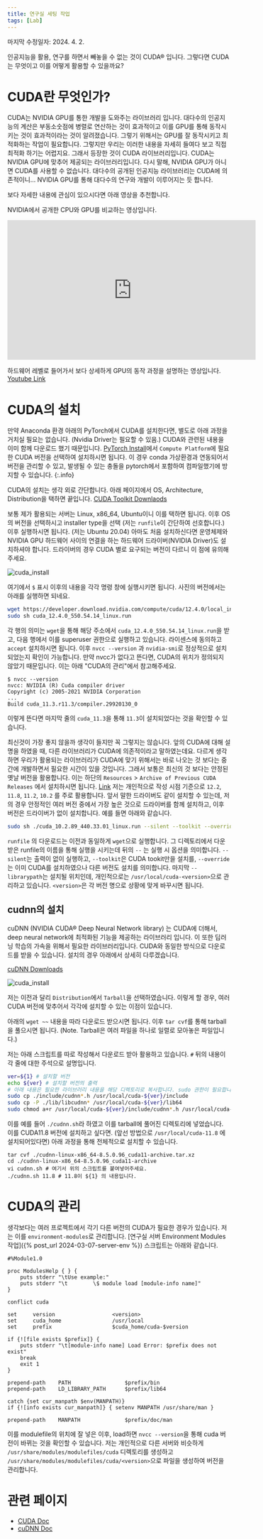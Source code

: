 ```yaml
---
title: 연구실 세팅 작업
tags: [Lab] 
---
```


마지막 수정일자: 2024. 4. 2.

인공지능을 활용, 연구를 하면서 빼놓을 수 없는 것이 CUDA® 입니다.
그렇다면 CUDA는 무엇이고 이를 어떻게 활용할 수 있을까요?

# CUDA란 무엇인가?

CUDA는 NVIDIA GPU를 통한 개발을 도와주는 라이브러리 입니다.
대다수의 인공지능의 계산은 부동소숫점에 병렬로 연산하는 것이 효과적이고 이를 GPU를 통해 동작시키는 것이 효과적이라는 것이 알려졌습니다.
그렇기 위해서는 GPU를 잘 동작시키고 최적화하는 작업이 필요합니다. 그렇지만 우리는 이러한 내용을 자세히 들여다 보고 직접 최적화 하기는 어렵지요. 그래서 등장한 것이 CUDA 라이브러리입니다. 
CUDA는 NVIDIA GPU에 맞추어 제공되는 라이브러리입니다. 다시 말해, NVIDIA GPU가 아니면 CUDA를 사용할 수 없습니다. 대다수의 공개된 인공지능 라이브러리는 CUDA에 의존적이니... NVIDIA GPU를 통해 대다수의 연구와 개발이 이루어지는 듯 합니다. 

보다 자세한 내용에 관심이 있으시다면 아래 영상을 추천합니다.

NVIDIA에서 공개한 CPU와 GPU를 비교하는 영상입니다.
<iframe width="560" height="315" src="https://www.youtube.com/embed/-P28LKWTzrI?si=E9UOvsQAH7RFuX_b" title="YouTube video player" frameborder="0" allow="accelerometer; autoplay; clipboard-write; encrypted-media; gyroscope; picture-in-picture; web-share" referrerpolicy="strict-origin-when-cross-origin" allowfullscreen></iframe>

하드웨어 레벨로 들어가서 보다 상세하게 GPU의 동작 과정을 설명하는 영상입니다.
[Youtube Link](https://youtu.be/ZdITviTD3VM?si=pj98yU9wsU4ViVoH)

# CUDA의 설치

만약 Anaconda 환경 아래의 PyTorch에서 CUDA를 설치한다면, 별도로 아래 과정을 거치실 필요는 없습니다. (Nvidia Driver는 필요할 수 있음.) CUDA와 관련된 내용을 이미 함께 다운로드 했기 때문입니다. [PyTorch Install](https://pytorch.org/get-started/locally/)에서 `Compute Platform`에 필요한 CUDA 버전을 선택하여 설치하시면 됩니다. 이 경우 conda 가상환경과 연동되어서 버전을 관리할 수 있고, 발생될 수 있는 충돌을 pytorch에서 포함하여 컴파일했기에 방지할 수 있습니다.
{:.info}

CUDA의 설치는 생각 외로 간단합니다.
아래 페이지에서 OS, Architecture, Distribution을 택하면 끝입니다.
[CUDA Toolkit Downlaods](https://developer.nvidia.com/cuda-downloads)

보통 제가 활용되는 서버는 Linux, x86_64, Ubuntu이니 이를 택하면 됩니다.
이후 OS의 버전을 선택하시고 installer type을 선택 (저는 `runfile`이 간단하여 선호합니다.) 이후 실행하시면 됩니다. (저는 Ubuntu 20.04)
아마도 처음 설치하신다면 운영체제와 NVIDIA GPU 하드웨어 사이의 연결을 하는 하드웨어 드라이버(NVIDIA Driver)도 설치하셔야 합니다. 드라이버의 경우 CUDA 별로 요구되는 버전이 다르니 이 점에 유의해 주세요.

![cuda_install](/assets/images/240329_cudainstall.png)

여기에서 `$` 표시 이후의 내용을 각각 명령 창에 실행시키면 됩니다.
사진의 버전에서는 아래를 실행하면 되네요.
```bash
wget https://developer.download.nvidia.com/compute/cuda/12.4.0/local_installers/cuda_12.4.0_550.54.14_linux.run
sudo sh cuda_12.4.0_550.54.14_linux.run
```
각 행의 의미는 `wget`을 통해 해당 주소에서 `cuda_12.4.0_550.54.14_linux.run`을 받고, 다음 행에서 이를 superuser 권한으로 실행하고 있습니다. 
라이센스에 동의하고 `accept` 설치하시면 됩니다.
이후 `nvcc --version` 과 `nvidia-smi`로 정상적으로 설치되었는지 확인이 가능합니다. 만약 nvcc가 없다고 뜬다면, CUDA의 위치가 정의되지 않았기 때문입니다. 이는 아래 "CUDA의 관리"에서 참고해주세요.

```
$ nvcc --version
nvcc: NVIDIA (R) Cuda compiler driver
Copyright (c) 2005-2021 NVIDIA Corporation
...
Build cuda_11.3.r11.3/compiler.29920130_0
```
이렇게 뜬다면 마지막 줄의 `cuda_11.3`을 통해 `11.3`이 설치되었다는 것을 확인할 수 있습니다.

최신것이 가장 좋지 않을까 생각이 들지만 꼭 그렇지는 않습니다.
앞의 CUDA에 대해 설명을 하였을 때, 다른 라이브러리가 CUDA에 의존적이라고 말하였는데요. 다르게 생각하면 우리가 활용되는 라이브러리가 CUDA에 맞기 위해서는 바로 나오는 것 보다는 중간에 개발하면서 필요한 시간이 있을 것입니다. 그래서 보통은 최신의 것 보다는 안정된 옛날 버전을 활용합니다. 
이는 하단의 `Resources` > `Archive of Previous CUDA Releases` 에서 설치하시면 됩니다. [Link](https://developer.nvidia.com/cuda-toolkit-archive)
저는 개인적으로 작성 시점 기준으로 `12.2`, `11.8`, `11.2`, `10.2` 를 주로 활용합니다. 앞서 말한 드라이버도 같이 설치할 수 있는데, 저의 경우 안정적인 여러 버전 중에서 가장 높은 것으로 드라이버를 함께 설치하고, 이후 버전은 드라이버가 없이 설치합니다. 예를 들면 아래와 같습니다.

```bash
sudo sh ./cuda_10.2.89_440.33.01_linux.run --silent --toolkit --override --librarypath=/usr/local/cuda-10.2
```
`runfile` 의 다운로드는 이전과 동일하게 `wget`으로 실행합니다. 그 디렉토리에서 다운받은 runfile의 이름을 통해 실행을 시키는데 뒤의 `--` 는 실행 시 옵션을 의미합니다. 
`--silent`는 출력이 없이 실행하고, `--toolkit`은 CUDA tookit만을 설치를, `--override`는 이미 CUDA를 설치하였으나 다른 버전도 설치를 의미합니다.
마지막 `--librarypath`는 설치될 위치인데, 개인적으로는 `/usr/local/cuda-<version>`으로 관리하고 있습니다. `<version>`은 각 버전 명으로 상황에 맞게 바꾸시면 됩니다.

## cudnn의 설치

cuDNN (NVIDIA CUDA® Deep Neural Network library) 는 CUDA에 더해서, deep neural network에 최적화된 기능을 제공하는 라이브러리 입니다. 이 또한 딥러닝 학습의 가속을 위해서 필요한 라이브러리입니다.
CUDA와 동일한 방식으로 다운로드를 받을 수 있습니다. 설치의 경우 아래에서 상세히 다루겠습니다.

[cuDNN Downloads](https://developer.nvidia.com/cudnn-downloads)

![cuda_install](/assets/images/240329_cudnninstall.png)

저는 이전과 달리 `Distribution`에서 `Tarball`을 선택하였습니다. 이렇게 할 경우, 여러 CUDA 버전에 맞추어서 각각에 설치할 수 있는 이점이 있습니다.

아래의 `wget ~~` 내용을 따라 다운로드 받으시면 됩니다. 
이후 `tar cvf`를 통해 tarball을 풀으시면 됩니다. (Note. Tarball은 여러 파일을 하나로 일렬로 모아놓은 파일입니다.)

저는 아래 스크립트를 따로 작성해서 다운로드 받아 활용하고 있습니다. `#` 뒤의 내용이 각 줄에 대한 주석으로 설명입니다.
```bash
ver=${1} # 설치할 버전
echo ${ver} # 설치할 버전의 출력
# 아래 내용은 필요한 라이브러리 내용을 해당 디렉토리로 복사합니다. sudo 권한이 필요합니다.
sudo cp ./include/cudnn*.h /usr/local/cuda-${ver}/include
sudo cp -P ./lib/libcudnn* /usr/local/cuda-${ver}/lib64
sudo chmod a+r /usr/local/cuda-${ver}/include/cudnn*.h /usr/local/cuda-${ver}/lib64/libcudnn*
```
이를 예를 들어 `./cudnn.sh`라 하였고 이를 tarball에 풀어진 디렉토리에 넣었습니다. 이를 CUDA11.8 버전에 설치하고 싶다면. (앞선 방법으로 `/usr/local/cuda-11.8` 에 설치되어있다면) 아래 과정을 통해 전체적으로 설치할 수 있습니다.
```
tar cvf ./cudnn-linux-x86_64-8.5.0.96_cuda11-archive.tar.xz
cd ./cudnn-linux-x86_64-8.5.0.96_cuda11-archive
vi cudnn.sh # 여기서 위의 스크립트를 붙여넣어주세요.
./cudnn.sh 11.8 # 11.8이 ${1} 의 내용입니다.
```

# CUDA의 관리

생각보다는 여러 프로젝트에서 각기 다른 버전의 CUDA가 필요한 경우가 있습니다.
저는 이를 `environment-modules`로 관리합니다. [연구실 서버 Environment Modules 작업]({% post_url 2024-03-07-server-env %})
스크립트는 아래와 같습니다.
```
#%Module1.0

proc ModulesHelp { } {
    puts stderr "\tUse example:"
    puts stderr "\t        \$ module load [module-info name]"
}

conflict cuda

set     version                  <version>
set     cuda_home                /usr/local
set     prefix                   $cuda_home/cuda-$version

if {![file exists $prefix]} {
    puts stderr "\t[module-info name] Load Error: $prefix does not exist"
    break
    exit 1
}

prepend-path    PATH                 $prefix/bin
prepend-path    LD_LIBRARY_PATH      $prefix/lib64

catch {set cur_manpath $env(MANPATH)}
if {![info exists cur_manpath]} { setenv MANPATH /usr/share/man }

prepend-path    MANPATH              $prefix/doc/man
```
이를 modulefile의 위치에 잘 넣은 이후, load하면 `nvcc --version`을 통해 cuda 버전이 바뀌는 것을 확인할 수 있습니다.
저는 개인적으로 다른 서버와 비슷하게 `/usr/share/modules/modulefiles/cuda` 디렉토리를 생성하고 `/usr/share/modules/modulefiles/cuda/<version>`으로 파일을 생성하여 버전을 관리합니다. 

# 관련 페이지

- [CUDA Doc](https://docs.nvidia.com/cuda/cuda-installation-guide-microsoft-windows/)
- [cuDNN Doc](https://docs.nvidia.com/deeplearning/cudnn/install-guide/index.html)